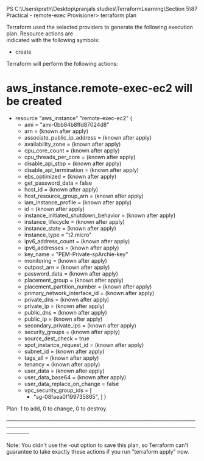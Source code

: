 PS C:\Users\prath\Desktop\pranjals studies\TerraformLearning\Section 5\87 Practical - remote-exec Provisioner> terraform plan

Terraform used the selected providers to generate the following execution plan. Resource actions are  
indicated with the following symbols:

- create

Terraform will perform the following actions:

# aws_instance.remote-exec-ec2 will be created

- resource "aws_instance" "remote-exec-ec2" {
  - ami = "ami-0bb84b8ffd87024d8"
  - arn = (known after apply)
  - associate_public_ip_address = (known after apply)
  - availability_zone = (known after apply)
  - cpu_core_count = (known after apply)
  - cpu_threads_per_core = (known after apply)
  - disable_api_stop = (known after apply)
  - disable_api_termination = (known after apply)
  - ebs_optimized = (known after apply)
  - get_password_data = false
  - host_id = (known after apply)
  - host_resource_group_arn = (known after apply)
  - iam_instance_profile = (known after apply)
  - id = (known after apply)
  - instance_initiated_shutdown_behavior = (known after apply)
  - instance_lifecycle = (known after apply)
  - instance_state = (known after apply)
  - instance_type = "t2.micro"
  - ipv6_address_count = (known after apply)
  - ipv6_addresses = (known after apply)
  - key_name = "PEM-Private-spArchie-key"
  - monitoring = (known after apply)
  - outpost_arn = (known after apply)
  - password_data = (known after apply)
  - placement_group = (known after apply)
  - placement_partition_number = (known after apply)
  - primary_network_interface_id = (known after apply)
  - private_dns = (known after apply)
  - private_ip = (known after apply)
  - public_dns = (known after apply)
  - public_ip = (known after apply)
  - secondary_private_ips = (known after apply)
  - security_groups = (known after apply)
  - source_dest_check = true
  - spot_instance_request_id = (known after apply)
  - subnet_id = (known after apply)
  - tags_all = (known after apply)
  - tenancy = (known after apply)
  - user_data = (known after apply)
  - user_data_base64 = (known after apply)
  - user_data_replace_on_change = false
  - vpc_security_group_ids = [
    + "sg-08faea0f199735865",
    ]
    }

Plan: 1 to add, 0 to change, 0 to destroy.

──────────────────────────────────────────────────────────────────────────────────────────────────────────

Note: You didn't use the -out option to save this plan, so Terraform can't guarantee to take exactly these
actions if you run "terraform apply" now.
